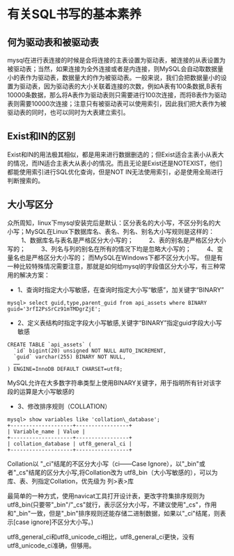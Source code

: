# 有关SQL书写的基本素养

## 何为驱动表和被驱动表

mysql在进行表连接的时候是会将连接的主表设置为驱动表，被连接的从表设置为被驱动表；当然，如果连接为全外连接或者是内连接，则MySQL会自动取数据量小的表作为驱动表，数据量大的作为被驱动表。一般来说，我们会把数据量小的设置为驱动表，因为驱动表的大小关联着连接的次数，例如A表有100条数据,B表有10000条数据，那么将A表作为驱动表则只需要进行100次连接，而将B表作为驱动表则需要10000次连接；注意只有被驱动表可以使用索引，因此我们把大表作为被驱动表的同时，也可以同时为大表建立索引。

## Exist和IN的区别

Exist和IN的用法极其相似，都是用来进行数据删选的；但Exist适合主表小从表大的情况，而IN适合主表大从表小的情况。而且无论是Exist还是NOTEXIST，他们都能使用索引进行SQL优化查询，但是NOT IN无法使用索引，必是使用全局进行判断搜索的。

## 大小写区分

众所周知，linux下mysql安装完后是默认：区分表名的大小写，不区分列名的大小写；MySQL在Linux下数据库名、表名、列名、别名大小写规则是这样的：
　　 1、数据库名与表名是严格区分大小写的；
　　 2、表的别名是严格区分大小写的；
　　 3、列名与列的别名在所有的情况下均是忽略大小写的；
　　 4、变量名也是严格区分大小写的；
而MySQL在Windows下都不区分大小写。
但是有一种比较特殊情况需要注意，那就是如何给mysql的字段值区分大小写，有三种常用的解决方案：

- 1、查询时指定大小写敏感，在查询时指定大小写“敏感”，加关键字“BINARY”

```mysql
mysql> select guid,type,parent_guid from api_assets where BINARY guid='3rfI2PsSrCz91mTMDgrZjE';
```

- 2、定义表结构时指定字段大小写敏感,关键字“BINARY”指定guid字段大小写敏感

```mysql
CREATE TABLE `api_assets` (
  `id` bigint(20) unsigned NOT NULL AUTO_INCREMENT,
  `guid` varchar(255) BINARY NOT NULL,
  ……
) ENGINE=InnoDB DEFAULT CHARSET=utf8;
```

MySQL允许在大多数字符串类型上使用BINARY关键字，用于指明所有针对该字段的运算是大小写敏感的

- 3、修改排序规则（COLLATION）

```mysql
mysql> show variables like 'collation\_database';
+--------------------+-----------------+
| Variable_name | Value |
+--------------------+-----------------+
| collation_database | utf8_general_ci |
+--------------------+-----------------+
```

Collation以 "_ci"结尾的不区分大小写（ci——Case Ignore），以"_bin"或者"_cs"结尾的区分大小写,将Collation改为 utf8_bin（大小写敏感的），可以为库、表、列指定Collation，优先级为 列>表>库

最简单的一种方式，使用navicat工具打开设计表，更改字符集排序规则为utf8_bin(只要带"_bin"/"_cs"就行，表示区分大小写，不建议使用"_cs"，作用和"_bin"一致，但是"_bin"排序规则还能存储二进制数据，如果以"_ci"结尾，则表示[case ignore]不区分大小写。)

utf8_general_ci和utf8_unicode_ci相比，utf8_general_ci更快，没有utf8_unicode_ci准确，但够用。
